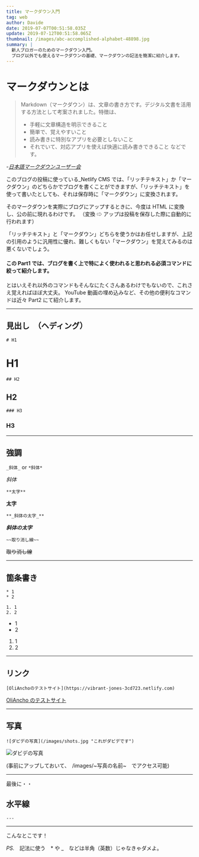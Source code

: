 ```yaml
---
title: マークダウン入門
tag: web
author: Davide
date: 2019-07-07T00:51:58.035Z
update: 2019-07-12T00:51:58.065Z
thumbnail: /images/abc-accomplished-alphabet-48898.jpg
summary: |
  新人ブロガーのためのマークダウン入門。
  ブログ以外でも使えるマークダウンの基礎、マークダウンの記法を簡潔に紹介します。
---
```

# マークダウンとは

> Markdown（マークダウン）は、文章の書き方です。デジタル文書を活用する方法として考案されました。特徴は、
>
> * 手軽に文章構造を明示できること
> * 簡単で、覚えやすいこと
> * 読み書きに特別なアプリを必要としないこと
> * それでいて、対応アプリを使えば快適に読み書きできること
>   などです。

_\-[日本語マークダウンユーザー会](http://www.markdown.jp/what-is-markdown/)_

このブログの投稿に使っている_Netlify CMS では、「リッチテキスト」か「マークダウン」のどちらかでブログを書くことができますが、「リッチテキスト」を使って書いたとしても、それは保存時に「マークダウン」に変換されます。

そのマークダウンを実際にブログにアップするときに、今度は HTML に変換し、公の前に現れるわけです。
（変換 ⇨ アップは投稿を保存した際に自動的に行われます）

「リッチテキスト」と「マークダウン」どちらを使うかはお任せしますが、上記の引用のように汎用性に優れ、難しくもない「マークダウン」を覚えてみるのは悪くないでしょう。

#### この Part1 では、ブログを書く上で特によく使われると思われる必須コマンドに絞って紹介します。

とはいえそれ以外のコマンドもそんなにたくさんあるわけでもないので、これさえ覚えればほぼ大丈夫。
YouTube 動画の埋め込みなど、その他の便利なコマンドは近々 Part2 にて紹介します。

- - -

## 見出し　（ヘディング）

`# H1`

# H1

`## H2`

## H2

`### H3`

### H3

- - -

## 強調

`_斜体_` or `*斜体*`

_斜体_

`**太字**`

**太字**

`**_斜体の太字_**`

_**斜体の太字**_

`~~取り消し線~~`

~~取り消し線~~

- - -

## 箇条書き

```
* 1
* 2

1. 1
2. 2
```

* 1
* 2

1. 1
2. 2

- - -

## リンク

`[OliAnchoのテストサイト](https://vibrant-jones-3cd723.netlify.com)`

[OliAncho のテストサイト](https://vibrant-jones-3cd723.netlify.com)

- - -

## 写真

`![ダビデの写真](/images/shots.jpg "これがダビデです")`

![ダビデの写真](/images/shots.jpg 'これがダビデです')

(事前にアップしておいて、　/images/\~写真の名前\~　でアクセス可能)

- - -

最後に・・

## 水平線

`---`

- - -

こんなとこです！

_PS._　記法に使う　* や _　などは半角（英数）じゃなきゃダメよ。
